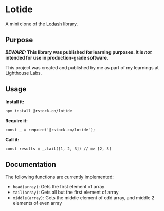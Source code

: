 # Lotide

A mini clone of the [Lodash](https://lodash.com) library.

## Purpose

**_BEWARE:_ This library was published for learning purposes. It is _not_ intended for use in production-grade software.**

This project was created and published by me as part of my learnings at Lighthouse Labs. 

## Usage

**Install it:**

`npm install @rstock-co/lotide`

**Require it:**

`const _ = require('@rstock-co/lotide');`

**Call it:**

`const results = _.tail([1, 2, 3]) // => [2, 3]`

## Documentation

The following functions are currently implemented:

* `head(array)`: Gets the first element of array
* `tail(array)`: Gets all but the first element of array
* `middle(array)`: Gets the middle element of odd array, and middle 2 elements of even array